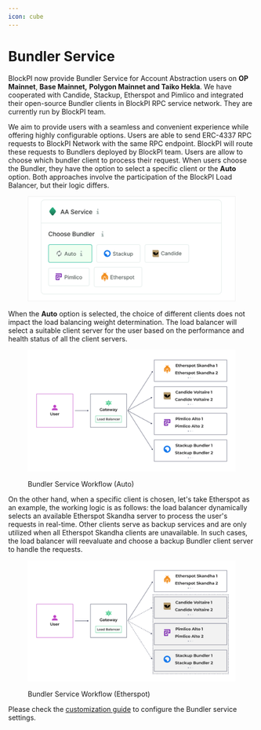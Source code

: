 ```yaml
---
icon: cube
---
```


# Bundler Service

BlockPI now provide Bundler Service for Account Abstraction users on **OP Mainnet**, **Base Mainnet,** **Polygon Mainnet and Taiko Hekla**. We have cooperated with Candide, Stackup, Etherspot and Pimlico and integrated their open-source Bundler clients in BlockPI RPC service network. They are currently run by BlockPI team.&#x20;

We aim to provide users with a seamless and convenient experience while offering highly configurable options. Users are able to send ERC-4337 RPC requests to BlockPI Network with the same RPC endpoint. BlockPI will route these requests to Bundlers deployed by BlockPI team. Users are allow to choose which bundler client to process their request. When users choose the Bundler, they have the option to select a specific client or the **Auto** option. Both approaches involve the participation of the BlockPI Load Balancer, but their logic differs.

<figure><img src="../../.gitbook/assets/bundler 1.png" alt=""><figcaption></figcaption></figure>

When the **Auto** option is selected, the choice of different clients does not impact the load balancing weight determination. The load balancer will select a suitable client server for the user based on the performance and health status of all the client servers.

<figure><img src="../../.gitbook/assets/image (173).png" alt=""><figcaption><p>Bundler Service Workflow (Auto)</p></figcaption></figure>

On the other hand, when a specific client is chosen, let's take Etherspot as an example, the working logic is as follows: the load balancer dynamically selects an available Etherspot Skandha server to process the user's requests in real-time. Other clients serve as backup services and are only utilized when all Etherspot Skandha clients are unavailable. In such cases, the load balancer will reevaluate and choose a backup Bundler client server to handle the requests.

<figure><img src="../../.gitbook/assets/image (175).png" alt=""><figcaption><p>Bundler Service Workflow (Etherspot)</p></figcaption></figure>

Please check the [customization guide](../../basic-tutorials/api-key/customize-endpoint-advanced-features.md) to configure the Bundler service settings.&#x20;
